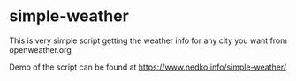 # simple-weather
This is very simple script getting the weather info for any city you want from openweather.org

Demo of the script can be found at https://www.nedko.info/simple-weather/
